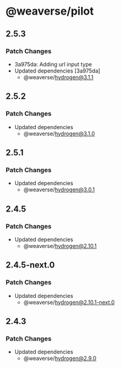 # @weaverse/pilot

## 2.5.3

### Patch Changes

- 3a975da: Adding url input type
- Updated dependencies [3a975da]
  - @weaverse/hydrogen@3.1.1

## 2.5.2

### Patch Changes

- Updated dependencies
  - @weaverse/hydrogen@3.1.0

## 2.5.1

### Patch Changes

- Updated dependencies
  - @weaverse/hydrogen@3.0.1

## 2.4.5

### Patch Changes

- Updated dependencies
  - @weaverse/hydrogen@2.10.1

## 2.4.5-next.0

### Patch Changes

- Updated dependencies
  - @weaverse/hydrogen@2.10.1-next.0

## 2.4.3

### Patch Changes

- Updated dependencies
  - @weaverse/hydrogen@2.9.0
